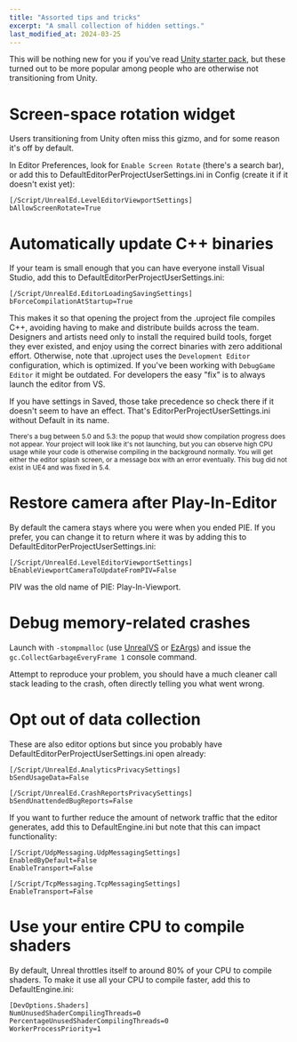 ```yaml
---
title: "Assorted tips and tricks"
excerpt: "A small collection of hidden settings."
last_modified_at: 2024-03-25
---
```


This will be nothing new for you if you've read
[Unity starter pack](/2022/07/16/unity-starter-pack.html), but these turned out
to be more popular among people who are otherwise not transitioning from Unity.

# Screen-space rotation widget

Users transitioning from Unity often miss this gizmo,
and for some reason it's off by default.

In Editor Preferences, look for `Enable Screen Rotate` (there's a search bar),
or add this to DefaultEditorPerProjectUserSettings.ini in Config (create it if
it doesn't exist yet):

```
[/Script/UnrealEd.LevelEditorViewportSettings]
bAllowScreenRotate=True
```

# Automatically update C++ binaries
If your team is small enough that you can have everyone install Visual Studio,
add this to DefaultEditorPerProjectUserSettings.ini:

```
[/Script/UnrealEd.EditorLoadingSavingSettings]
bForceCompilationAtStartup=True
```

This makes it so that opening the project from the .uproject file compiles C++,
avoiding having to make and distribute builds across the team.
Designers and artists need only to install the required build tools, forget they
ever existed, and enjoy using the correct binaries with zero additional effort.
Otherwise, note that .uproject uses the `Development Editor` configuration,
which is optimized. If you've been working with `DebugGame Editor` it might be
outdated. For developers the easy "fix" is to always launch the editor from VS.

If you have settings in Saved, those take precedence so check there if it
doesn't seem to have an effect. That's EditorPerProjectUserSettings.ini without
Default in its name.

<sup>
There's a bug between 5.0 and 5.3: the popup that would show compilation
progress does not appear.
Your project will look like it's not launching, but you can observe high CPU
usage while your code is otherwise compiling in the background normally.
You will get either the editor splash screen, or a message box with an error
eventually.
This bug did not exist in UE4 and was fixed in 5.4.
</sup>

# Restore camera after Play-In-Editor

By default the camera stays where you were when you ended PIE.
If you prefer, you can change it to return where it was by adding this to
DefaultEditorPerProjectUserSettings.ini:
```
[/Script/UnrealEd.LevelEditorViewportSettings]
bEnableViewportCameraToUpdateFromPIV=False
```

PIV was the old name of PIE: Play-In-Viewport.

# Debug memory-related crashes

Launch with `-stompmalloc` (use
[UnrealVS](https://dev.epicgames.com/documentation/en-us/unreal-engine/using-the-unrealvs-extension-for-unreal-engine-cplusplus-projects)
or [EzArgs](https://plugins.jetbrains.com/plugin/16411-ezargs)) and issue the
`gc.CollectGarbageEveryFrame 1` console command.

Attempt to reproduce your problem, you should have a much cleaner call stack
leading to the crash, often directly telling you what went wrong.

# Opt out of data collection

These are also editor options but since you probably have
DefaultEditorPerProjectUserSettings.ini open already:
```
[/Script/UnrealEd.AnalyticsPrivacySettings]
bSendUsageData=False

[/Script/UnrealEd.CrashReportsPrivacySettings]
bSendUnattendedBugReports=False
```

If you want to further reduce the amount of network traffic that the editor
generates, add this to DefaultEngine.ini but note that this can impact
functionality:
```
[/Script/UdpMessaging.UdpMessagingSettings]
EnabledByDefault=False
EnableTransport=False

[/Script/TcpMessaging.TcpMessagingSettings]
EnableTransport=False
```

# Use your entire CPU to compile shaders

By default, Unreal throttles itself to around 80% of your CPU to compile shaders.
To make it use all your CPU to compile faster, add this to DefaultEngine.ini:
```
[DevOptions.Shaders]
NumUnusedShaderCompilingThreads=0
PercentageUnusedShaderCompilingThreads=0
WorkerProcessPriority=1
```
